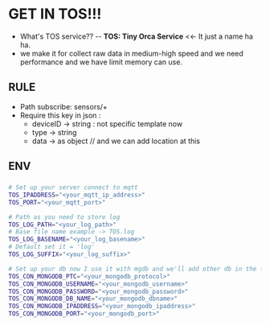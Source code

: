 # GET IN TOS!!!

- What's TOS service?? 
--
**TOS: Tiny Orca Service** <<- It just a name ha ha.
- we make it for collect raw data in medium-high speed and we need performance and we have limit memory can use.

## RULE
- Path subscribe: sensors/+
- Require this key in json : 
   - deviceID -> string : not specific template now
   - type -> string
   - data -> as object
   // and we can add location at this

## ENV
### 

```bash
# Set up your server connect to mqtt
TOS_IPADDRESS="<your_mqtt_ip_address>"
TOS_PORT="<your_mqtt_port>"

# Path as you need to store log
TOS_LOG_PATH="<your_log_path>"
# Base file name example -> TOS.log
TOS_LOG_BASENAME="<your_log_basename>"
# Default set it = 'log'
TOS_LOG_SUFFIX="<your_log_suffix>"

# Set up your db now I use it with mgdb and we'll add other db in the futures.
TOS_CON_MONGODB_PTC="<your_mongodb_protocol>"
TOS_CON_MONGODB_USERNAME="<your_mongodb_username>"
TOS_CON_MONGODB_PASSWORD="<your_mongodb_password>"
TOS_CON_MONGODB_DB_NAME="<your_mongodb_dbname>"
TOS_CON_MONGODB_IPADDRESS="<your_mongodb_ipaddress>"
TOS_CON_MONGODB_PORT="<your_mongodb_port>"
```
